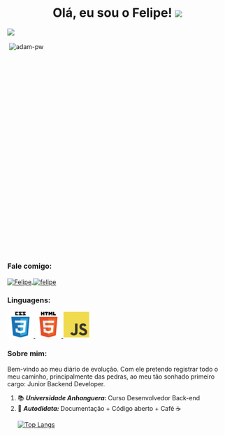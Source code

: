 <h1 align="center"> Olá, eu sou o Felipe! <img src="https://media.giphy.com/media/hvRJCLFzcasrR4ia7z/giphy.gif" width="40"> </h1>

<a align="right" href="https://github.com/DenverCoder1/readme-typing-svg"><img src="https://readme-typing-svg.herokuapp.com?lines=Bem-vindo+ao+perfil+de+um...;Apaixonado+por+tecnologia!;Autodidata+desde+os+11+anos!;e...+mas+não+menos+importante;Um+disciplinado+programador!"></a>

<p><img align="right" height="500" width="500" src="https://github.com/Adam-pw/Adam-pw/blob/main/animation_500_kxa883sd.gif" alt="adam-pw" /></p>

<h3 align="left">Fale comigo:</h3>
<a href="https://www.linkedin.com/in/felipe-rezende-485751245" target="blank"><img align="center"
      src="https://raw.githubusercontent.com/rahuldkjain/github-profile-readme-generator/master/src/images/icons/Social/linked-in-alt.svg"
      alt="Felipe" height="40" width="40" />
  <a href="https://www.instagram.com/felipe_rezende02/" target="blank"><img align="center"
      src="https://raw.githubusercontent.com/rahuldkjain/github-profile-readme-generator/master/src/images/icons/Social/instagram.svg"
      alt="felipe" height="40" width="40" /> </a>
      
<h3 align="left">Linguagens:</h3>
<p align="left"> 
<a href="https://www.w3schools.com/css/" target="_blank"
    rel="noreferrer"> <img
      src="https://raw.githubusercontent.com/devicons/devicon/master/icons/css3/css3-original-wordmark.svg" alt="css3"
      width="60" height="60" /> </a> <a href="https://www.w3.org/html/" target="_blank" rel="noreferrer"> <img
      src="https://raw.githubusercontent.com/devicons/devicon/master/icons/html5/html5-original-wordmark.svg"
      alt="html5" width="60" height="60" /> </a><a href="https://developer.mozilla.org/en-US/docs/Web/JavaScript" target="_blank"
    rel="noreferrer"> <img
      src="https://raw.githubusercontent.com/devicons/devicon/master/icons/javascript/javascript-original.svg"
      alt="javascript" width="60" height="60" /> </a> 

<h3> Sobre mim:</h3>
<p>
Bem-vindo ao meu diário de evolução. Com ele pretendo registrar todo o meu caminho, principalmente das pedras, ao meu tão sonhado primeiro cargo: Junior Backend Developer.
<ol>
<li>
📚 <b><i>Universidade Anhanguera: </b></i> Curso Desenvolvedor Back-end
<li>📖 <b><i> Autodidata: </b></i> Documentação + Código aberto + Café ☕
</p>

[![Top Langs](https://github-readme-stats.vercel.app/api/top-langs/?username=rezFelipe&layout=compact&theme=dark)](https://github.com/Akash1362000)
